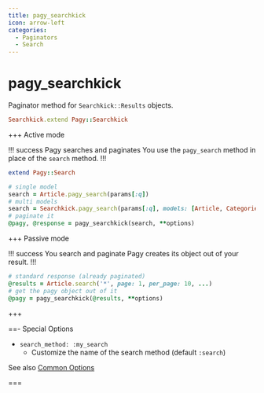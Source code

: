 ```yaml
---
title: pagy_searchkick
icon: arrow-left
categories:
  - Paginators
  - Search
---
```


# pagy_searchkick

Paginator method for `Searchkick::Results` objects.

```ruby pagy.rb (initializer)
Searchkick.extend Pagy::Searchkick
```

+++ Active mode

!!! success Pagy searches and paginates You use the `pagy_search` method in place of the `search` method.
!!!

```ruby Model
extend Pagy::Search
```

```ruby Controller
# single model
search = Article.pagy_search(params[:q])
# multi models
search = Searchkick.pagy_search(params[:q], models: [Article, Categories])
# paginate it
@pagy, @response = pagy_searchkick(search, **options)
```

+++ Passive mode

!!! success You search and paginate Pagy creates its object out of your result.
!!!

```ruby Controller
# standard response (already paginated)
@results = Article.search('*', page: 1, per_page: 10, ...)
# get the pagy object out of it
@pagy = pagy_searchkick(@results, **options)
```

+++

==- Special Options

- `search_method: :my_search`
  - Customize the name of the search method (default `:search`)

See also [Common Options](../../paginators.md#common-options)

===
